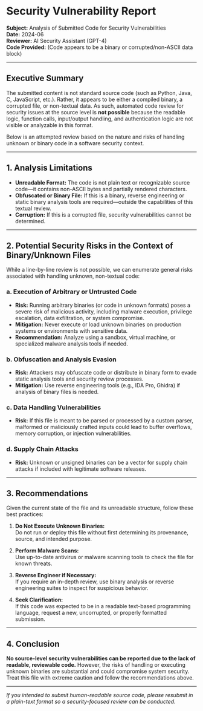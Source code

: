# Security Vulnerability Report

**Subject:** Analysis of Submitted Code for Security Vulnerabilities  
**Date:** 2024-06  
**Reviewer:** AI Security Assistant (GPT-4)  
**Code Provided:** (Code appears to be a binary or corrupted/non-ASCII data block)

---

## Executive Summary

The submitted content is not standard source code (such as Python, Java, C, JavaScript, etc.). Rather, it appears to be either a compiled binary, a corrupted file, or non-textual data. As such, automated code review for security issues at the source level is **not possible** because the readable logic, function calls, input/output handling, and authentication logic are not visible or analyzable in this format.

Below is an attempted review based on the nature and risks of handling unknown or binary code in a software security context.

---

## 1. **Analysis Limitations**

- **Unreadable Format:** The code is not plain text or recognizable source code—it contains non-ASCII bytes and partially rendered characters.
- **Obfuscated or Binary File:** If this is a binary, reverse engineering or static binary analysis tools are required—outside the capabilities of this textual review.
- **Corruption:** If this is a corrupted file, security vulnerabilities cannot be determined.

---

## 2. **Potential Security Risks in the Context of Binary/Unknown Files**

While a line-by-line review is not possible, we can enumerate general risks associated with handling unknown, non-textual code:

### a. **Execution of Arbitrary or Untrusted Code**

- **Risk:** Running arbitrary binaries (or code in unknown formats) poses a severe risk of malicious activity, including malware execution, privilege escalation, data exfiltration, or system compromise.
- **Mitigation:** Never execute or load unknown binaries on production systems or environments with sensitive data.
- **Recommendation:** Analyze using a sandbox, virtual machine, or specialized malware analysis tools if needed.

### b. **Obfuscation and Analysis Evasion**

- **Risk:** Attackers may obfuscate code or distribute in binary form to evade static analysis tools and security review processes.
- **Mitigation:** Use reverse engineering tools (e.g., IDA Pro, Ghidra) if analysis of binary files is needed.

### c. **Data Handling Vulnerabilities**

- **Risk:** If this file is meant to be parsed or processed by a custom parser, malformed or maliciously crafted inputs could lead to buffer overflows, memory corruption, or injection vulnerabilities.

### d. **Supply Chain Attacks**

- **Risk:** Unknown or unsigned binaries can be a vector for supply chain attacks if included with legitimate software releases.

---

## 3. **Recommendations**

Given the current state of the file and its unreadable structure, follow these best practices:

1. **Do Not Execute Unknown Binaries:**  
   Do not run or deploy this file without first determining its provenance, source, and intended purpose.

2. **Perform Malware Scans:**  
   Use up-to-date antivirus or malware scanning tools to check the file for known threats.

3. **Reverse Engineer if Necessary:**  
   If you require an in-depth review, use binary analysis or reverse engineering suites to inspect for suspicious behavior.

4. **Seek Clarification:**  
   If this code was expected to be in a readable text-based programming language, request a new, uncorrupted, or properly formatted submission.

---

## 4. **Conclusion**

**No source-level security vulnerabilities can be reported due to the lack of readable, reviewable code.** However, the risks of handling or executing unknown binaries are substantial and could compromise system security. Treat this file with extreme caution and follow the recommendations above.

---

*If you intended to submit human-readable source code, please resubmit in a plain-text format so a security-focused review can be conducted.*